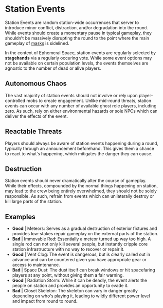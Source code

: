 # Station Events
Station Events are random station-wide occurrences that server to introduce minor conflict, distraction, and/or degradation into the round.
While events should create a momentary pause in typical gameplay, they shouldn't be massively disrupting the round to the point where the main gameplay of [masks](../masks/masks.md) is sidelined.

In the context of Ephemeral Space, station events are regularly selected by **stagehands** via a regularly occuring vote.
While some event options may not be available on certain population levels, the events themselves are agnostic to the number of dead or alive players.

## Autonomous Chaos
The vast majority of station events should not involve or rely upon player-controlled mobs to create engagement.
Unlike mid-round threats, station events can occur with any number of available ghost role players, including zero.
As such, rely on either environmental hazards or sole NPCs which can deliver the effects of the event.

## Reactable Threats
Players should always be aware of station events happening during a round, typically through an announcement beforehand.
This gives them a chance to react to what's happening, which mitigates the danger they can cause.

## Destruction
Station events should never dramatically alter the course of gameplay.
While their effects, compounded by the normal things happening on station, may lead to the crew being entirely overwhelmed, they should not be solely responsible.
As such, refrain from events which can unilaterally destroy or kill large parts of the station.

## Examples
- **Good |** Meteors: Serves as a gradual destruction of exterior fixtures and provides low-stakes repair gameplay on the external parts of the station.
- **Bad |** Immovable Rod: Essentially a meteor turned up way too high. A single rod can not only kill several people, but instantly cripple core station infrastructure with no way to recover or repair it.
- **Good |** Vent Clog: The event is dangerous, but is clearly called out in advance and can be countered given you have appropriate gear or access to maintenance.
- **Bad |** Space Dust: The dust itself can break windows or hit spacefaring players at any point, without giving them a fair warning.
- **Good |** Radiation Storm: While it can be deadly, the event alerts the people on station and provides an opportunity to evade it.
- **Bad |** Closet Skeleton: The skeleton can vary in danger greatly depending on who's playing it, leading to wildly different power level and impact from round to round.
